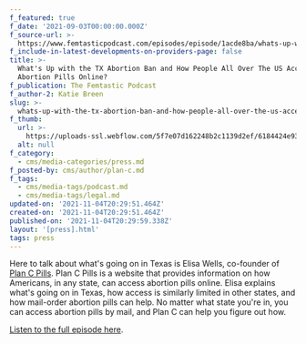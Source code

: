 ```yaml
---
f_featured: true
f_date: '2021-09-03T00:00:00.000Z'
f_source-url: >-
  https://www.femtasticpodcast.com/episodes/episode/1acde8ba/whats-up-with-the-tx-abortion-ban-and-how-can-people-all-over-the-us-access-abortion-pills-online
f_include-in-latest-developments-on-providers-page: false
title: >-
  What's Up with the TX Abortion Ban and How People All Over The US Access
  Abortion Pills Online?
f_publication: The Femtastic Podcast
f_author-2: Katie Breen
slug: >-
  whats-up-with-the-tx-abortion-ban-and-how-people-all-over-the-us-access-abortion-pills-online
f_thumb:
  url: >-
    https://uploads-ssl.webflow.com/5f7e07d162248b2c1139d2ef/6184424e93188013df2bea09_Screen%20Shot%202021-11-04%20at%202.27.47%20PM.png
  alt: null
f_category:
  - cms/media-categories/press.md
f_posted-by: cms/author/plan-c.md
f_tags:
  - cms/media-tags/podcast.md
  - cms/media-tags/legal.md
updated-on: '2021-11-04T20:29:51.464Z'
created-on: '2021-11-04T20:29:51.464Z'
published-on: '2021-11-04T20:29:59.338Z'
layout: '[press].html'
tags: press
---
```


Here to talk about what's going on in Texas is Elisa Wells, co-founder of [Plan C Pills](https://www.plancpills.org/). Plan C Pills is a website that provides information on how Americans, in any state, can access abortion pills online. Elisa explains what's going on in Texas, how access is similarly limited in other states, and how mail-order abortion pills can help. No matter what state you're in, you can access abortion pills by mail, and Plan C can help you figure out how.

[Listen to the full episode here](https://www.femtasticpodcast.com/episodes/episode/1acde8ba/whats-up-with-the-tx-abortion-ban-and-how-can-people-all-over-the-us-access-abortion-pills-online).
